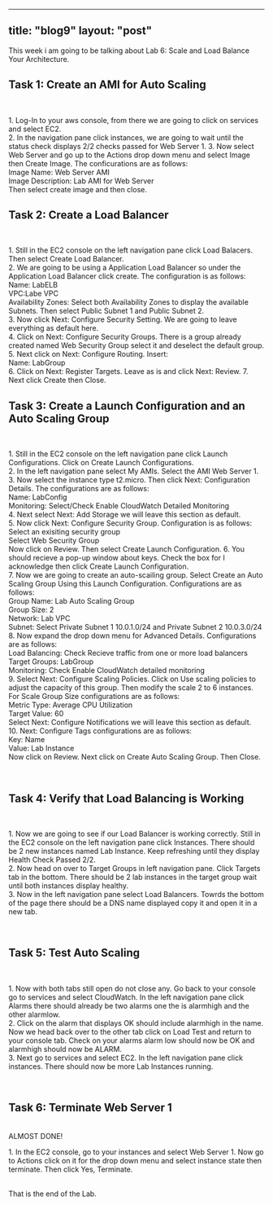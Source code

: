 ---
title: "blog9"
layout: "post"
----
This week i am going to be talking about Lab 6: Scale and Load Balance Your Architecture.

<h2>Task 1: Create an AMI for Auto Scaling</h2><br>
<p>1. Log-In to your aws console, from there we are going to click on services and select EC2.<br>
2. In the navigation pane click instances, we are going to wait until the status check displays 2/2 checks passed for Web Server 1.
3. Now select Web Server and go up to the Actions drop down menu and select Image then Create Image. The conficurations are as follows:<br>
Image Name: Web Server AMI<br>
Image Description: Lab AMI for Web Server<br>
Then select create image and then close.<br> 
</p>
<h2>Task 2: Create a Load Balancer</h2><br>
<p>
1. Still in the EC2 console on the left navigation pane click Load Balacers. Then select Create Load Balancer.<br>
2. We are going to be using a Application Load Balancer so under the Application Load Balancer click create. The configuration is as follows:<br>
Name: LabELB<br>
VPC:Labe VPC<br>
Availability Zones: Select both Availability Zones to display the available Subnets. Then select Public Subnet 1 and Public Subnet 2. <br>
3. Now click Next: Configure Security Setting. We are going to leave everything as default here. <br>
4. Click on Next: Configure Security Groups. There is a group already created named Web Security Group select it and deselect the default group. <br>
5. Next click on Next: Configure Routing. Insert:<br>
Name: LabGroup <br>
6. Click on Next: Register Targets. Leave as is and click Next: Review.
7. Next click Create then Close. <br>
</p>

<h2>Task 3: Create a Launch Configuration and an Auto Scaling Group</h2> <br>

<p>
1. Still in the EC2 console on the left navigation pane click Launch Configurations. Click on Create Launch Configurations.<br>
2. In the left navigation pane select My AMIs. Select the AMI Web Server 1.<br>
3. Now select the instance type t2.micro. Then click Next: Configuration Details. The configurations are as follows:<br>
Name: LabConfig<br>
Monitoring: Select/Check Enable CloudWatch Detailed Monitoring<br>
4. Next select Next: Add Storage we will leave this section as default. <br>
5. Now click Next: Configure Security Group. Configuration is as follows:<br>
Select an exisiting security group<br>
Select Web Security Group<br>
Now click on Review. Then select Create Launch Configuration.
6. You should recieve a pop-up window about keys. Check the box for I acknowledge then click Create Launch Configuration.<br>
7. Now we are going to create an auto-scailing group. Select Create an Auto Scaling Group Using this Launch Configuration. Configurations are as follows: <br>
Group Name: Lab Auto Scaling Group<br>
Group Size: 2<br>
Network: Lab VPC<br>
Subnet: Select Private Subnet 1 10.0.1.0/24 and Private Subnet 2 10.0.3.0/24<br>
8. Now expand the drop down menu for Advanced Details. Configurations are as follows: <br>
Load Balancing: Check Recieve traffic from one or more load balancers <br>
Target Groups: LabGroup <br>
Monitoring: Check Enable CloudWatch detailed monitoring<br>
9. Select Next: Configure Scaling Policies. Click on Use scaling policies to adjust the capacity of this group. Then modify the scale 2 to 6 instances. For Scale Group Size configurations are as follows: <br>
Metric Type: Average CPU Utilization<br>
Target Value: 60<br>
Select Next: Configure Notifications we will leave this section as default.<br> 
10. Next: Configure Tags configurations are as follows: <br>
Key: Name<br>
Value: Lab Instance<br>
Now click on Review. Next click on Create Auto Scaling Group. Then Close. 
</p><br>

<h2>Task 4: Verify that Load Balancing is Working</h2><br>
<p>
1. Now we are going to see if our Load Balancer is working correctly. Still in the EC2 console on the left navigation pane click Instances. There should be 2 new instances named Lab Instance. Keep refreshing until they display Health Check Passed 2/2.<br>
2. Now head on over to Target Groups in left navigation pane. Click Targets tab in the bottom. There should be 2 lab instances in the target group wait until both instances display healthy.<br>
3. Now in the left navigation pane select Load Balancers. Towrds the bottom of the page there should be a DNS name displayed copy it and open it in a new tab.<br> 
</p><br>

<h2>Task 5: Test Auto Scaling</h2><br>

<p>
1. Now with both tabs still open do not close any. Go back to your console go to services and select CloudWatch. In the left navigation pane click Alarms there should already be two alarms one the is alarmhigh and the other alarmlow.<br>
2. Click on the alarm that displays OK should include alarmhigh in the name. Now we head back over to the other tab click on Load Test and return to your console tab. Check on your alarms alarm low should now be OK and alarmhigh should now be ALARM.<br>
3. Next go to services and select EC2. In the left navigation pane click instances. There should now be more Lab Instances running. <br>
</p><br>

<h2>Task 6: Terminate Web Server 1</h2><br>
ALMOST DONE!<br>
<p>
1. In the EC2 console, go to your instances and select Web Server 1. Now go to Actions click on it for the drop down menu and select instance state then terminate. Then click Yes, Terminate. 
</p><br>
That is the end of the Lab. 